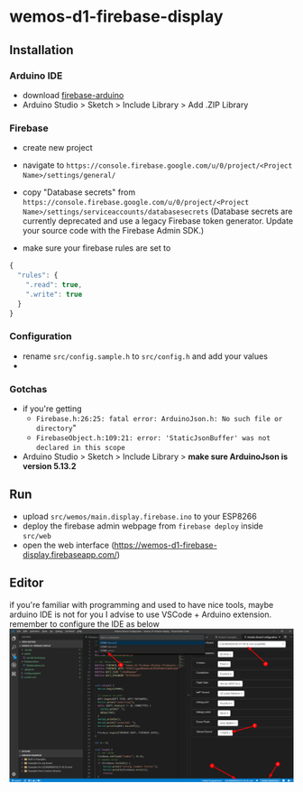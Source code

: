 # wemos-d1-firebase-display

## Installation

### Arduino IDE
* download [firebase-arduino](https://github.com/googlesamples/firebase-arduino/archive/master.zip)
* Arduino Studio > Sketch > Include Library > Add .ZIP Library

### Firebase
* create new project
* navigate to `https://console.firebase.google.com/u/0/project/<Project Name>/settings/general/`
* copy "Database secrets" from `https://console.firebase.google.com/u/0/project/<Project Name>/settings/serviceaccounts/databasesecrets`
(Database secrets are currently deprecated and use a legacy Firebase token generator. Update your source code with the Firebase Admin SDK.)

* make sure your firebase rules are set to 
```javascript
{
  "rules": {
    ".read": true,
    ".write": true
  }
}
```

### Configuration
* rename `src/config.sample.h` to `src/config.h` and add your values
* 
### Gotchas
* if you're getting 
  * `Firebase.h:26:25: fatal error: ArduinoJson.h: No such file or directory`" 
  * `FirebaseObject.h:109:21: error: 'StaticJsonBuffer' was not declared in this scope`   
* Arduino Studio > Sketch > Include Library > **make sure ArduinoJson is version 5.13.2**

## Run
* upload `src/wemos/main.display.firebase.ino` to your ESP8266 
* deploy the firebase admin webpage from `firebase deploy` inside `src/web`
* open the web interface (https://wemos-d1-firebase-display.firebaseapp.com/)

## Editor 
if you're familiar with programming and used to have nice tools, maybe arduino IDE is not for you
I advise to use VSCode + Arduino extension. remember to configure the IDE as below
![vscode config](assets/vscode-board.png)